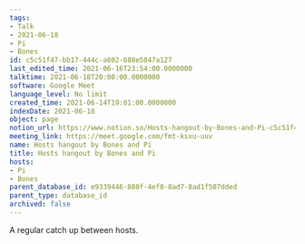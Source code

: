 ```yaml
---
tags:
- Talk
- 2021-06-18
- Pi
- Bones
id: c5c51f47-bb17-444c-a802-688e5847a127
last_edited_time: 2021-06-16T23:54:00.0000000
talktime: 2021-06-18T20:00:00.0000000
software: Google Meet
language_level: No limit
created_time: 2021-06-14T19:01:00.0000000
indexDate: 2021-06-18
object: page
notion_url: https://www.notion.so/Hosts-hangout-by-Bones-and-Pi-c5c51f47bb17444ca802688e5847a127
meeting_link: https://meet.google.com/fmt-ksxu-uuv
name: Hosts hangout by Bones and Pi
title: Hosts hangout by Bones and Pi
hosts:
- Pi
- Bones
parent_database_id: e9339446-880f-4ef0-8ad7-8ad1f507dded
parent_type: database_id
archived: false
---
```


A regular catch up between hosts.


